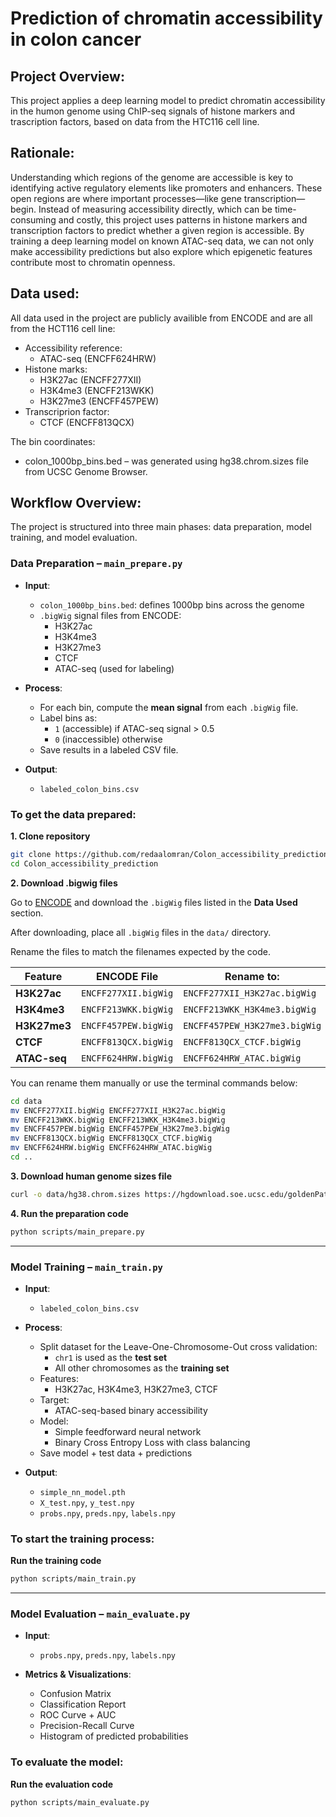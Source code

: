 # Prediction of chromatin accessibility in colon cancer

## Project Overview:
This project applies a deep learning model to predict chromatin accessibility in the humon genome using ChIP-seq signals of histone markers and trascription factors, based on data from the HTC116 cell line.

## Rationale:
Understanding which regions of the genome are accessible is key to identifying active regulatory elements like promoters and enhancers. These open regions are where important processes—like gene transcription—begin. Instead of measuring accessibility directly, which can be time-consuming and costly, this project uses patterns in histone markers and transcription factors to predict whether a given region is accessible. By training a deep learning model on known ATAC-seq data, we can not only make accessibility predictions but also explore which epigenetic features contribute most to chromatin openness.

## Data used:
All data used in the project are publicly availible from ENCODE and are all from the HCT116 cell line:
- Accessibility reference:
  - ATAC-seq (ENCFF624HRW)
- Histone marks:
  - H3K27ac (ENCFF277XII)
  - H3K4me3 (ENCFF213WKK)
  - H3K27me3 (ENCFF457PEW)
- Transcriprion factor:
  - CTCF (ENCFF813QCX)

The bin coordinates:
- colon_1000bp_bins.bed –  was generated using hg38.chrom.sizes file from UCSC Genome Browser.

## Workflow Overview:
The project is structured into three main phases: data preparation, model training, and model evaluation.

### Data Preparation – `main_prepare.py`

- **Input**:
  - `colon_1000bp_bins.bed`: defines 1000bp bins across the genome
  - `.bigWig` signal files from ENCODE:
    - H3K27ac
    - H3K4me3
    - H3K27me3
    - CTCF
    - ATAC-seq (used for labeling)

- **Process**:
  - For each bin, compute the **mean signal** from each `.bigWig` file.
  - Label bins as:
    - `1` (accessible) if ATAC-seq signal > 0.5
    - `0` (inaccessible) otherwise
  - Save results in a labeled CSV file.

- **Output**:
  - `labeled_colon_bins.csv`
 
### To get the data prepared:

**1. Clone repository**
```bash
git clone https://github.com/redaalomran/Colon_accessibility_prediction.git
cd Colon_accessibility_prediction
```

**2. Download .bigwig files**

Go to [ENCODE](https://www.encodeproject.org/) and download the `.bigWig` files listed in the **Data Used** section.

After downloading, place all `.bigWig` files in the `data/` directory.

Rename the files to match the filenames expected by the code.

| Feature          | ENCODE File     | Rename to:                        |
|------------------|----------------------|-----------------------------------|
| **H3K27ac**      | `ENCFF277XII.bigWig` | `ENCFF277XII_H3K27ac.bigWig`      |
| **H3K4me3**      | `ENCFF213WKK.bigWig` | `ENCFF213WKK_H3K4me3.bigWig`      |
| **H3K27me3**     | `ENCFF457PEW.bigWig` | `ENCFF457PEW_H3K27me3.bigWig`     |
| **CTCF**         | `ENCFF813QCX.bigWig` | `ENCFF813QCX_CTCF.bigWig`         |
| **ATAC-seq**     | `ENCFF624HRW.bigWig` | `ENCFF624HRW_ATAC.bigWig`         |

You can rename them manually or use the terminal commands below:

```bash
cd data
mv ENCFF277XII.bigWig ENCFF277XII_H3K27ac.bigWig
mv ENCFF213WKK.bigWig ENCFF213WKK_H3K4me3.bigWig
mv ENCFF457PEW.bigWig ENCFF457PEW_H3K27me3.bigWig
mv ENCFF813QCX.bigWig ENCFF813QCX_CTCF.bigWig
mv ENCFF624HRW.bigWig ENCFF624HRW_ATAC.bigWig
cd ..
```

**3. Download human genome sizes file**

```bash
curl -o data/hg38.chrom.sizes https://hgdownload.soe.ucsc.edu/goldenPath/hg38/bigZips/hg38.chrom.sizes
```

**4. Run the preparation code**

```bash
python scripts/main_prepare.py
```
---
### Model Training – `main_train.py`

- **Input**:
  - `labeled_colon_bins.csv`

- **Process**:
  - Split dataset for the Leave-One-Chromosome-Out cross validation:
    - `chr1` is used as the **test set**
    - All other chromosomes as the **training set**
  - Features:
    - H3K27ac, H3K4me3, H3K27me3, CTCF
  - Target:
    - ATAC-seq-based binary accessibility
  - Model:
    - Simple feedforward neural network
    - Binary Cross Entropy Loss with class balancing
  - Save model + test data + predictions

- **Output**:
  - `simple_nn_model.pth`
  - `X_test.npy`, `y_test.npy`
  - `probs.npy`, `preds.npy`, `labels.npy`

### To start the training process:
**Run the training code**
```bash
python scripts/main_train.py
```
---
### Model Evaluation – `main_evaluate.py`

- **Input**:
  - `probs.npy`, `preds.npy`, `labels.npy`

- **Metrics & Visualizations**:
  - Confusion Matrix
  - Classification Report
  - ROC Curve + AUC
  - Precision-Recall Curve
  - Histogram of predicted probabilities

### To evaluate the model:
**Run the evaluation code**
```bash
python scripts/main_evaluate.py
```
